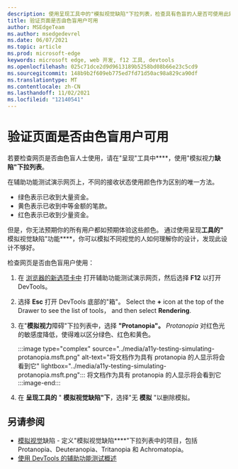```yaml
---
description: 使用呈现工具中的"模拟视觉缺陷"下拉列表，检查具有色盲的人是否可使用此网页。
title: 验证页面是否由色盲用户可用
author: MSEdgeTeam
ms.author: msedgedevrel
ms.date: 06/07/2021
ms.topic: article
ms.prod: microsoft-edge
keywords: microsoft edge, web 开发, f12 工具, devtools
ms.openlocfilehash: 025c71dce2d9d9613189b5258bd08b66e23c5cd9
ms.sourcegitcommit: 148b9b2f609eb775ed7fd71d50ac98a829ca90df
ms.translationtype: MT
ms.contentlocale: zh-CN
ms.lasthandoff: 11/02/2021
ms.locfileid: "12140541"
---
```

# <a name="verify-that-the-page-is-usable-by-people-with-color-blindness"></a>验证页面是否由色盲用户可用

<!-- Rendering tool: Emulate vision deficiencies: Protanopia -->

若要检查网页是否由色盲人士使用，请在"呈现"工具中****，使用"模拟视力**缺陷"下拉列表**。

在辅助功能测试演示网页上，不同的接收状态使用颜色作为区别的唯一方法。
*  绿色表示已收到大量资金。
*  黄色表示已收到中等金额的笔款。
*  红色表示已收到少量资金。

但是，你无法预期你的所有用户都如预期体验这些颜色。  通过使用呈现**工具的"** 模拟视觉缺陷"功能****，你可以模拟不同视觉的人如何理解你的设计，发现此设计不够好。


检查网页是否由色盲用户使用：

1.  在 [浏览器的新选项卡中](https://microsoftedge.github.io/DevToolsSamples/a11y-testing/page-with-errors.html) 打开辅助功能测试演示网页，然后选择 **F12** 以打开 DevTools。

1.  选择 **Esc** 打开 DevTools 底部的"箱"。  Select the **+** icon at the top of the Drawer to see the list of tools， and then select **Rendering**.

1.  在"**模拟视力**障碍"下拉列表中，选择 **"Protanopia"。**  _Protanopia_ 对红色光的敏感度降低，使得难以区分绿色、红色和黄色。

    :::image type="complex" source="../media/a11y-testing-simulating-protanopia.msft.png" alt-text="将文档作为具有 protanopia 的人显示将会看到它" lightbox="../media/a11y-testing-simulating-protanopia.msft.png":::
        将文档作为具有 protanopia 的人显示将会看到它
    :::image-end:::

1.  在 **呈现工具的** " **模拟视觉缺陷"下**，选择"无 **模拟** "以删除模拟。


<!-- ====================================================================== -->
## <a name="see-also"></a>另请参阅

*  [模拟视觉](./emulate-vision-deficiencies.md)缺陷 - 定义"模拟视觉缺陷****"下拉列表中的项目，包括 Protanopia、Deuteranopia、Tritanopia 和 Achromatopia。
*  [使用 DevTools 的辅助功能测试概述](accessibility-testing-in-devtools.md)

